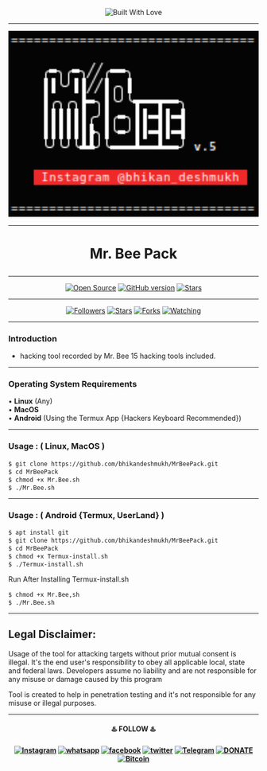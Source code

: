 <p align="center"><a><img title="Built With Love" src="https://forthebadge.com/images/badges/built-with-love.svg"> </a>

-------------------------------------------------------------------------------------

<p align="center">
	<img src="res/mrbee.png" width="600px" hight="100px">
</p>

-------------------------------------------------------------------------------------

# <p align="center">Mr. Bee Pack</p>

-------------------------------------------------------------------------------------

<p align="center">
<a href="https://github.com/bhikandeshmukh"><img title="Open Source" src="https://img.shields.io/badge/Open%20Source-%E2%99%A5-red" ></a>
 <a href="https://github.com/bhikandeshmukh/Termux-Keys"><img title="GitHub version" src="https://d25lcipzij17d.cloudfront.net/badge.svg?id=gh&type=6&v=1.0.0&x2=0" ></a>
 <a href="https://github.com/bhikandeshmukh"><img title="Stars" src="https://img.shields.io/github/stars/bhikandeshmukh/MrBeePack?style=social" ></a>
</p>

-------------------------------------------------------------------------------------

<p align="center">
<a href="https://github.com/bhikandeshmukh/followers"><img title="Followers" src="https://img.shields.io/github/followers/bhikandeshmukh?color=blue&style=flat-square"></a>
<a href="https://github.com/bhikandeshmukh/MrBeePack/stargazers/"><img title="Stars" src="https://img.shields.io/github/stars/bhikandeshmukh/MrBeePack?color=red&style=flat-square"></a>
<a href="https://github.com/bhikandeshmukh/MrBeePack/network/members"><img title="Forks" src="https://img.shields.io/github/forks/bhikandeshmukh/MrBeePack?color=red&style=flat-square"></a>
<a href="https://github.com/bhikandeshmukh/MrBeePack/watchers"><img title="Watching" src="https://img.shields.io/github/watchers/bhikandeshmukh/MrBeePack?label=Watchers&color=blue&style=flat-square"></a>
</p>

-------------------------------------------------------------------------------------

### Introduction

* hacking tool recorded by Mr. Bee
15 hacking tools included.

-------------------------------------------------------------------------------------

### Operating System Requirements
• **Linux** (Any) <br>
• **MacOS** <br>
• **Android** (Using the Termux App {Hackers Keyboard Recommended}) <br>

-------------------------------------------------------------------------------------

### Usage : ( Linux, MacOS )
```
$ git clone https://github.com/bhikandeshmukh/MrBeePack.git
$ cd MrBeePack
$ chmod +x Mr.Bee.sh
$ ./Mr.Bee.sh
```
-------------------------------------------------------------------------------------

### Usage : ( Android {Termux, UserLand} )
```
$ apt install git
$ git clone https://github.com/bhikandeshmukh/MrBeePack.git
$ cd MrBeePack
$ chmod +x Termux-install.sh
$ ./Termux-install.sh
```

Run After Installing Termux-install.sh
```
$ chmod +x Mr.Bee,sh
$ ./Mr.Bee.sh
```
-------------------------------------------------------------------------------------

## Legal Disclaimer:

Usage of the tool for attacking targets without prior mutual consent is illegal. It's the end user's responsibility to obey all applicable local, state and federal laws. Developers assume no liability and are not responsible for any misuse or damage caused by this program

<p>Tool is created to help in penetration testing and it's not responsible for any misuse or illegal purposes.</p>

-------------------------------------------------------------------------------------

<p align="center">
<h4 align="center">♨️ FOLLOW ♨️<h4 align="center">
<a href="https://www.instagram.com/bhikan_deshmukh/"><img title="Instagram" src="https://img.shields.io/badge/instagram-%23E4405F.svg?&style=for-the-badge&logo=instagram&logoColor=white"></a>
<a href="https://wa.me/918600525401"><img title="whatsapp" src="https://img.shields.io/badge/WHATSAPP-%2325D366.svg?&style=for-the-badge&logo=whatsapp&logoColor=white"></a>
<a href="https://www.facebook.com/thebhikandeshmukh"><img title="facebook" src="https://img.shields.io/badge/facebook-%231877F2.svg?&style=for-the-badge&logo=facebook&logoColor=white"></a>
<a href="https://www.twitter.com/bhikan_deshmukh/"><img title="twitter" src="https://img.shields.io/badge/twitter-%231DA1F2.svg?&style=for-the-badge&logo=twitter&logoColor=white"></a>
<a href="https://t.me/dev_aladdin"><img title="Telegram" src="https://img.shields.io/badge/Telegram-blue?style=for-the-badge&logo=Telegram"></a>
<a href="https://rzp.io/l/mrbee"><img title="DONATE" src="https://img.shields.io/badge/DONATE-yellow?style=for-the-badge&logo=google-pay"></a>
<a href="https://blockchain.com/btc/payment_request?address=3FH8UiVVKE5RkCaoaJ9Drr33Dg9L9FtsAq&amount=0.00008703&message=DONATE"><img title="Bitcoin" src="https://img.shields.io/badge/bitcoin-%23000000.svg?&style=for-the-badge&logo=bitcoin&logoColor=white"></a>
</p>  
